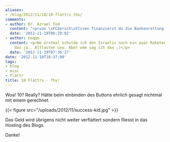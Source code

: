 ```yaml
---
aliases:
- /blog/2012/11/18/10-flattrs-thx/
comments:
- author: Dr. Azrael Tod
  content: "<p>von \xFCbersch\xFCssen finanzierst du die Bankenrettung und Krebsforschung?^^</p>"
  date: '2012-11-19T06:29:02'
- author: noqqe
  content: <p>Ne erstmal schulde ich den Israelis noch ein paar Raketen. Man kenn
    das ja.. Altlasten usw. Aber wem sag ich das ;)</p>
  date: '2012-11-19T07:36:27'
date: '2012-11-18T18:37:00'
tags:
- blog
- misc
- flattr
title: 10 Flattrs - Thx!
---
```


Woa! 10? Really? Hätte beim einbinden des Buttons ehrlich gesagt nichtmal
mit einem gerechnet.

{{< figure src="/uploads/2012/11/success-kid.jpg" >}}

Das Geld wird übrigens nicht weiter verflattert sondern fliesst in das
Hosting des Blogs.

Danke!
